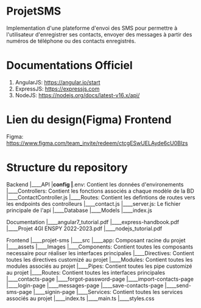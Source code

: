 # ProjetSMS
Implementation d'une plateforme d'envoi des SMS pour permettre à l'utilisateur d'enregistrer ses contacts, envoyer des messages à partir des numéros de téléphone ou des contacts enregistrés.

# Documentations Officiel
1) AngularJS: https://angular.io/start
2) ExpressJS: https://expressjs.com
3) NodeJS: https://nodejs.org/docs/latest-v16.x/api/

# Lien du design(Figma) Frontend
Figma: https://www.figma.com/team_invite/redeem/ctcgESwUELAyde6cU0Blzs

# Structure du repository
Backend
    |____API
        |____config
                |____.env: Contient les données d'environements
        |____Controllers: Contient les fonctions associés a chaque modèle de la BD
                |____ContactController.js
        |____Routes: Contient les defintions de routes vers les endpoints des controlleurs
                |____contact.js
        |____server.js: Le fichier principale de l'api
    |____Database
        |____Models
        |____index.js

Documentation
    |____angular7_tutorial.pdf
    |____express-handbook.pdf
    |____Projet 4GI ENSPY 2022-2023.pdf
    |____nodejs_tutorial.pdf

Frontend
    |____projet-sms
            |____src
                    |____app: Composant racine du projet
                    |____assets
                            |____Images
                    |____Components: Contient toutes les composants necessaire pour réaliser les interfaces principales
                    |____Directives: Contient toutes les directives customizé au projet
                    |____Modules: Contient toutes les modules associés au projet 
                    |____Pipes: Contient toutes les pipe customizé au projet
                    |____Routes: Contient toutes les interfaces principales
                            |____contacts-page
                            |____forgot-password-page
                            |____import-contacts-page
                            |____login-page
                            |____messages-page
                            |____save-contacts-page
                            |____send-sms-page
                            |____signin-page
                    |____Services: Contient toutes les services associés au projet
            |____index.ts
            |____main.ts
            |____styles.css
